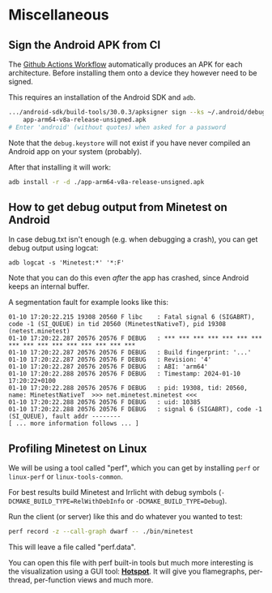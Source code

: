 # Miscellaneous

## Sign the Android APK from CI

The [Github Actions Workflow](https://github.com/minetest/minetest/actions?query=workflow%3Aandroid+event%3Apush)
automatically produces an APK for each architecture.
Before installing them onto a device they however need to be signed.

This requires an installation of the Android SDK and `adb`.
```bash
.../android-sdk/build-tools/30.0.3/apksigner sign --ks ~/.android/debug.keystore \
	app-arm64-v8a-release-unsigned.apk
# Enter 'android' (without quotes) when asked for a password
```

Note that the `debug.keystore` will not exist if you have never compiled an
Android app on your system (probably).

After that installing it will work:
```bash
adb install -r -d ./app-arm64-v8a-release-unsigned.apk
```

## How to get debug output from Minetest on Android

In case debug.txt isn't enough (e.g. when debugging a crash), you can get debug
output using logcat:

`adb logcat -s 'Minetest:*' '*:F'`

Note that you can do this even *after* the app has crashed,
since Android keeps an internal buffer.

A segmentation fault for example looks like this:

```
01-10 17:20:22.215 19308 20560 F libc    : Fatal signal 6 (SIGABRT), code -1 (SI_QUEUE) in tid 20560 (MinetestNativeT), pid 19308 (netest.minetest)
01-10 17:20:22.287 20576 20576 F DEBUG   : *** *** *** *** *** *** *** *** *** *** *** *** *** *** *** ***
01-10 17:20:22.287 20576 20576 F DEBUG   : Build fingerprint: '...'
01-10 17:20:22.287 20576 20576 F DEBUG   : Revision: '4'
01-10 17:20:22.287 20576 20576 F DEBUG   : ABI: 'arm64'
01-10 17:20:22.288 20576 20576 F DEBUG   : Timestamp: 2024-01-10 17:20:22+0100
01-10 17:20:22.288 20576 20576 F DEBUG   : pid: 19308, tid: 20560, name: MinetestNativeT  >>> net.minetest.minetest <<<
01-10 17:20:22.288 20576 20576 F DEBUG   : uid: 10385
01-10 17:20:22.288 20576 20576 F DEBUG   : signal 6 (SIGABRT), code -1 (SI_QUEUE), fault addr --------
[ ... more information follows ... ]
```

## Profiling Minetest on Linux

We will be using a tool called "perf", which you can get by installing `perf` or `linux-perf` or `linux-tools-common`.

For best results build Minetest and Irrlicht with debug symbols
(`-DCMAKE_BUILD_TYPE=RelWithDebInfo` or `-DCMAKE_BUILD_TYPE=Debug`).

Run the client (or server) like this and do whatever you wanted to test:
```bash
perf record -z --call-graph dwarf -- ./bin/minetest
```

This will leave a file called "perf.data".

You can open this file with perf built-in tools but much more interesting
is the visualization using a GUI tool: **[Hotspot](https://github.com/KDAB/hotspot)**.
It will give you flamegraphs, per-thread, per-function views and much more.
